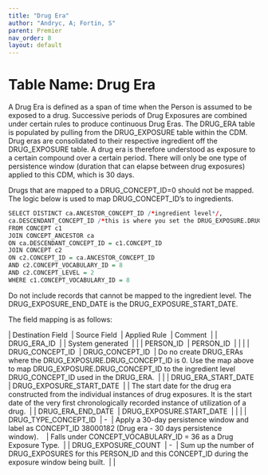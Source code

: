 ```yaml
---
title: "Drug Era"
author: "Andryc, A; Fortin, S"
parent: Premier
nav_order: 8
layout: default
---
```


# Table Name: Drug Era

A Drug Era is defined as a span of time when the Person is assumed to be exposed to a drug. Successive periods of Drug Exposures are combined under certain rules to produce continuous Drug Eras.  The DRUG_ERA table is populated by pulling from the DRUG_EXPOSURE table within the CDM.  Drug eras are consolidated to their respective ingredient off the DRUG_EXPOSURE table.  A drug era is therefore understood as exposure to a certain compound over a certain period.  There will only be one type of persistence window (duration that can elapse between drug exposures) applied to this CDM, which is 30 days.  

Drugs that are mapped to a DRUG_CONCEPT_ID=0 should not be mapped. The logic below is used to map DRUG_CONCEPT_ID’s to ingredients.  

```r
SELECT DISTINCT ca.ANCESTOR_CONCEPT_ID /*ingredient level*/,  
ca.DESCENDANT_CONCEPT_ID /*this is where you set the DRUG_EXPOSURE.DRUG_CONCEPT_ID to*/ 
FROM CONCEPT c1 
JOIN CONCEPT_ANCESTOR ca 
ON ca.DESCENDANT_CONCEPT_ID = c1.CONCEPT_ID 
JOIN CONCEPT c2 
ON c2.CONCEPT_ID = ca.ANCESTOR_CONCEPT_ID 
AND c2.CONCEPT_VOCABULARY_ID = 8 
AND c2.CONCEPT_LEVEL = 2 
WHERE c1.CONCEPT_VOCABULARY_ID = 8 
```

Do not include records that cannot be mapped to the ingredient level. The DRUG_EXPOSURE_END_DATE is the DRUG_EXPOSURE_START_DATE.  

The field mapping is as follows:

| Destination Field  | Source Field  | Applied Rule  | Comment  |
| DRUG_ERA_ID  |  | System generated  |  |
| PERSON_ID  | PERSON_ID  |  |  |
| DRUG_CONCEPT_ID  | DRUG_CONCEPT_ID  | Do no create DRUG_ERAs where the DRUG_EXPOSURE.DRUG_CONCEPT_ID is 0. Use the map above to map DRUG_EXPOSURE.DRUG_CONCEPT_ID to the ingredient level DRUG_CONCEPT_ID used in the DRUG_ERA.  |  |
| DRUG_ERA_START_DATE  | DRUG_EXPOSURE_START_DATE  |  | The start date for the drug era constructed from the individual instances of drug exposures. It is the start date of the very first chronologically recorded instance of utilization of a drug.  |
| DRUG_ERA_END_DATE  | DRUG_EXPOSURE.START_DATE  |  |  |
| DRUG_TYPE_CONCEPT_ID  | -  | Apply a 30-day persistence window and label as CONCEPT_ID 38000182 (Drug era - 30 days persistence window).    | Falls under CONCEPT_VOCABULARY_ID = 36 as a Drug Exposure Type.  |
| DRUG_EXPOSURE_COUNT  | -  | Sum up the number of DRUG_EXPOSURES for this PERSON_ID and this CONCEPT_ID during the exposure window being built.  |  |
